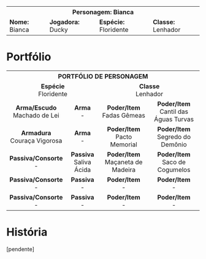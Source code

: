 <!-- TITLE: Bianca -->
<!-- SUBTITLE: Lenhadora Floridente -->

<table>
  <tr>
		<th colspan="4">Personagem: Bianca</th>
  </tr>
  <tr>
		<td><strong>Nome: </strong>Bianca</td>
    <td><strong>Jogadora: </strong>Ducky</td>
    <td><strong>Espécie: </strong>Floridente</td>
    <td><strong>Classe: </strong>Lenhador</td>
  </tr>
</table>

# Portfólio

<table>
  <tr>
    <th colspan="4">PORTFÓLIO DE PERSONAGEM</th>
  </tr>
  <tr>
		<td colspan="2"><center><strong>Espécie</strong> <br/ > Floridente </center></td>
    <td colspan="2"><center><strong>Classe</strong>   <br/ > Lenhador </center></td>
  </tr>
  <tr>
    <td><center><strong>Arma/Escudo</strong>        <br/ > Machado de Lei </center></td>
		<td><center><strong>Arma</strong>                     <br/ > - </center></td>
    <td><center><strong>Poder/Item</strong>            <br/ > Fadas Gêmeas </center></td>
    <td><center><strong>Poder/Item</strong>            <br/ > Cantil das Águas Turvas </center></td>
  </tr>
  <tr>
    <td><center><strong>Armadura</strong>              <br/ > Couraça Vigorosa </center></td>
		<td><center><strong>Arma</strong>                     <br/ > - </center></td>
    <td><center><strong>Poder/Item</strong>            <br/ > Pacto Memorial </center></td>
    <td><center><strong>Poder/Item</strong>            <br/ > Segredo do Demônio </center></td>
  </tr>
  <tr>
    <td><center><strong>Passiva/Consorte</strong> <br/ > - </center></td>
		<td><center><strong>Passiva</strong>                 <br/ > Saliva Ácida </center></td>
    <td><center><strong>Poder/Item</strong>            <br/ > Maçaneta de Madeira </center></td>
    <td><center><strong>Poder/Item</strong>            <br/ > Saco de Cogumelos </center></td>
  </tr>
  <tr>
    <td><center><strong>Passiva/Consorte</strong> <br/ > - </center></td>
		<td><center><strong>Passiva</strong>                 <br/ > - </center></td>
    <td><center><strong>Poder/Item</strong>            <br/ > - </center></td>
    <td><center><strong>Poder/Item</strong>            <br/ > - </center></td>
  </tr>
  <tr>
    <td><center><strong>Passiva/Consorte</strong> <br/ > - </center></td>
		<td><center><strong>Passiva</strong>                 <br/ > - </center></td>
    <td><center><strong>Poder/Item</strong>            <br/ > - </center></td>
    <td><center><strong>Poder/Item</strong>            <br/ > - </center></td>
  </tr>
</table>

# História

[pendente]